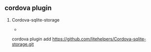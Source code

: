 


## cordova plugin
1. Cordova-sqlite-storage
    * ```shell
    cordova plugin add https://github.com/litehelpers/Cordova-sqlite-storage.git
```
